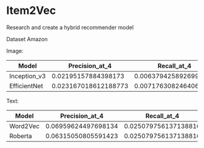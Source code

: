 # Item2Vec
Research and create a hybrid recommender model 

Dataset Amazon

Image:

| Model |Precision_at_4  | Recall_at_4 |
| -------- | ------- | ------- |
| Inception_v3 | 0.02195157884398173 | 0.006379425892699254 |
| EfficientNet | 0.023167018612188773 | 0.0071763082464064805 |

Text:

| Model |Precision_at_4  | Recall_at_4 |
| -------- | ------- | ------- |
| Word2Vec | 0.06959624497698134 | 0.025079756137138816 |
| Roberta | 0.06315050805591423 | 0.025079756137138816 |

